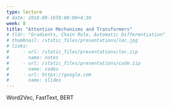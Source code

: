 ```yaml
---
type: lecture
# date: 2018-09-16T8:00:00+4:30
week: 8
title: "Attention Mechanisms and Transformers"
# tldr: "Gradients, Chain Rule, Automatic Differentiation"
# thumbnail: /static_files/presentations/lec.jpg
# links: 
#     - url: /static_files/presentations/lec.zip
#       name: notes
#     - url: /static_files/presentations/code.zip
#       name: codes
#     - url: https://google.com
#       name: slides
---
```

Word2Vec, FastText, BERT
